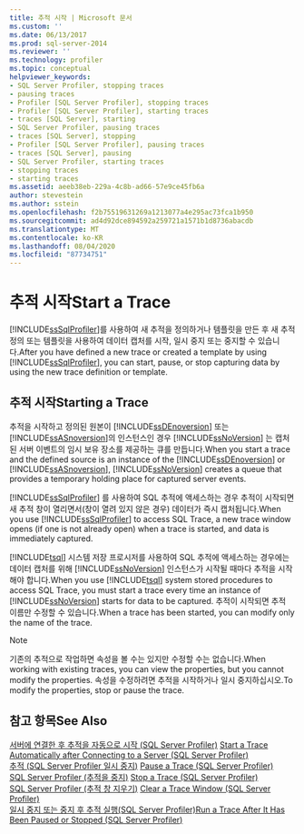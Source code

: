 ```yaml
---
title: 추적 시작 | Microsoft 문서
ms.custom: ''
ms.date: 06/13/2017
ms.prod: sql-server-2014
ms.reviewer: ''
ms.technology: profiler
ms.topic: conceptual
helpviewer_keywords:
- SQL Server Profiler, stopping traces
- pausing traces
- Profiler [SQL Server Profiler], stopping traces
- Profiler [SQL Server Profiler], starting traces
- traces [SQL Server], starting
- SQL Server Profiler, pausing traces
- traces [SQL Server], stopping
- Profiler [SQL Server Profiler], pausing traces
- traces [SQL Server], pausing
- SQL Server Profiler, starting traces
- stopping traces
- starting traces
ms.assetid: aeeb38eb-229a-4c8b-ad66-57e9ce45fb6a
author: stevestein
ms.author: sstein
ms.openlocfilehash: f2b75519631269a1213077a4e295ac73fca1b950
ms.sourcegitcommit: ad4d92dce894592a259721a1571b1d8736abacdb
ms.translationtype: MT
ms.contentlocale: ko-KR
ms.lasthandoff: 08/04/2020
ms.locfileid: "87734751"
---
```

# <a name="start-a-trace"></a><span data-ttu-id="b5286-102">추적 시작</span><span class="sxs-lookup"><span data-stu-id="b5286-102">Start a Trace</span></span>
  <span data-ttu-id="b5286-103">[!INCLUDE[ssSqlProfiler](../../includes/sssqlprofiler-md.md)]를 사용하여 새 추적을 정의하거나 템플릿을 만든 후 새 추적 정의 또는 템플릿을 사용하여 데이터 캡처를 시작, 일시 중지 또는 중지할 수 있습니다.</span><span class="sxs-lookup"><span data-stu-id="b5286-103">After you have defined a new trace or created a template by using [!INCLUDE[ssSqlProfiler](../../includes/sssqlprofiler-md.md)], you can start, pause, or stop capturing data by using the new trace definition or template.</span></span>  
  
## <a name="starting-a-trace"></a><span data-ttu-id="b5286-104">추적 시작</span><span class="sxs-lookup"><span data-stu-id="b5286-104">Starting a Trace</span></span>  
 <span data-ttu-id="b5286-105">추적을 시작하고 정의된 원본이 [!INCLUDE[ssDEnoversion](../../includes/ssdenoversion-md.md)] 또는 [!INCLUDE[ssASnoversion](../../includes/ssasnoversion-md.md)]의 인스턴스인 경우 [!INCLUDE[ssNoVersion](../../includes/ssnoversion-md.md)] 는 캡처된 서버 이벤트의 임시 보유 장소를 제공하는 큐를 만듭니다.</span><span class="sxs-lookup"><span data-stu-id="b5286-105">When you start a trace and the defined source is an instance of the [!INCLUDE[ssDEnoversion](../../includes/ssdenoversion-md.md)] or [!INCLUDE[ssASnoversion](../../includes/ssasnoversion-md.md)], [!INCLUDE[ssNoVersion](../../includes/ssnoversion-md.md)] creates a queue that provides a temporary holding place for captured server events.</span></span>  
  
 <span data-ttu-id="b5286-106">[!INCLUDE[ssSqlProfiler](../../includes/sssqlprofiler-md.md)] 를 사용하여 SQL 추적에 액세스하는 경우 추적이 시작되면 새 추적 창이 열리면서(창이 열려 있지 않은 경우) 데이터가 즉시 캡처됩니다.</span><span class="sxs-lookup"><span data-stu-id="b5286-106">When you use [!INCLUDE[ssSqlProfiler](../../includes/sssqlprofiler-md.md)] to access SQL Trace, a new trace window opens (if one is not already open) when a trace is started, and data is immediately captured.</span></span>  
  
 <span data-ttu-id="b5286-107">[!INCLUDE[tsql](../../includes/tsql-md.md)] 시스템 저장 프로시저를 사용하여 SQL 추적에 액세스하는 경우에는 데이터 캡처를 위해 [!INCLUDE[ssNoVersion](../../includes/ssnoversion-md.md)] 인스턴스가 시작될 때마다 추적을 시작해야 합니다.</span><span class="sxs-lookup"><span data-stu-id="b5286-107">When you use [!INCLUDE[tsql](../../includes/tsql-md.md)] system stored procedures to access SQL Trace, you must start a trace every time an instance of [!INCLUDE[ssNoVersion](../../includes/ssnoversion-md.md)] starts for data to be captured.</span></span> <span data-ttu-id="b5286-108">추적이 시작되면 추적 이름만 수정할 수 있습니다.</span><span class="sxs-lookup"><span data-stu-id="b5286-108">When a trace has been started, you can modify only the name of the trace.</span></span>  
  
> [!NOTE]  
>  <span data-ttu-id="b5286-109">기존의 추적으로 작업하면 속성을 볼 수는 있지만 수정할 수는 없습니다.</span><span class="sxs-lookup"><span data-stu-id="b5286-109">When working with existing traces, you can view the properties, but you cannot modify the properties.</span></span> <span data-ttu-id="b5286-110">속성을 수정하려면 추적을 시작하거나 일시 중지하십시오.</span><span class="sxs-lookup"><span data-stu-id="b5286-110">To modify the properties, stop or pause the trace.</span></span>  
  
## <a name="see-also"></a><span data-ttu-id="b5286-111">참고 항목</span><span class="sxs-lookup"><span data-stu-id="b5286-111">See Also</span></span>  
 <span data-ttu-id="b5286-112">[서버에 연결한 후 추적을 자동으로 시작 &#40;SQL Server Profiler&#41;](start-a-trace-automatically-after-connecting-to-a-server-sql-server-profiler.md) </span><span class="sxs-lookup"><span data-stu-id="b5286-112">[Start a Trace Automatically after Connecting to a Server &#40;SQL Server Profiler&#41;](start-a-trace-automatically-after-connecting-to-a-server-sql-server-profiler.md) </span></span>  
 <span data-ttu-id="b5286-113">[추적 &#40;SQL Server Profiler 일시 중지&#41;](pause-a-trace-sql-server-profiler.md) </span><span class="sxs-lookup"><span data-stu-id="b5286-113">[Pause a Trace &#40;SQL Server Profiler&#41;](pause-a-trace-sql-server-profiler.md) </span></span>  
 <span data-ttu-id="b5286-114">[SQL Server Profiler &#40;추적을 중지&#41;](stop-a-trace-sql-server-profiler.md) </span><span class="sxs-lookup"><span data-stu-id="b5286-114">[Stop a Trace &#40;SQL Server Profiler&#41;](stop-a-trace-sql-server-profiler.md) </span></span>  
 <span data-ttu-id="b5286-115">[SQL Server Profiler &#40;추적 창 지우기&#41;](clear-a-trace-window-sql-server-profiler.md) </span><span class="sxs-lookup"><span data-stu-id="b5286-115">[Clear a Trace Window &#40;SQL Server Profiler&#41;](clear-a-trace-window-sql-server-profiler.md) </span></span>  
 [<span data-ttu-id="b5286-116">일시 중지 또는 중지 후 추적 실행&#40;SQL Server Profiler&#41;</span><span class="sxs-lookup"><span data-stu-id="b5286-116">Run a Trace After It Has Been Paused or Stopped &#40;SQL Server Profiler&#41;</span></span>](run-a-trace-after-it-has-been-paused-or-stopped-sql-server-profiler.md)  
  
  
